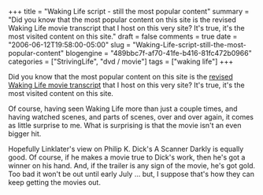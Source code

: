 +++
title = "Waking Life script - still the most popular content"
summary = "Did you know that the most popular content on this site is the revised Waking Life movie transcript that I host on this very site?  It's true, it's the most visited content on this site."
draft = false
comments = true
date = "2006-06-12T19:58:00-05:00"
slug = "Waking-Life-script-still-the-most-popular-content"
blogengine = "489bbc7f-af70-41fe-b416-81fc472b0966"
categories = ["StrivingLife", "dvd / movie"]
tags = ["waking life"]
+++

<p>
Did you know that the most popular content on this site is the <a href="/waking-life-transcript-with-revisions/">revised Waking Life movie transcript</a> that I host on this very site?  It&#39;s true, it&#39;s the most visited content on this site.<!--more--><!--adsense-->
</p>
<p>
Of course, having seen Waking Life more than just a couple times, and having watched scenes, and parts of scenes, over and over again, it comes as little surprise to me.  What is surprising is that the movie isn&#39;t an even bigger hit.
</p>
<p>
Hopefully Linklater&#39;s view on Philip K. Dick&#39;s A Scanner Darkly is equally good.  Of course, if he makes a movie true to Dick&#39;s work, then he&#39;s got a winner on his hand.  And, if the trailer is any sign of the movie, he&#39;s got gold.  Too bad it won&#39;t be out until early July ... but, I suppose that&#39;s how they can keep getting the movies out.
</p>


